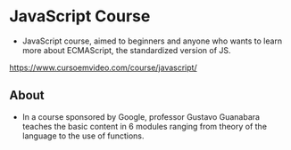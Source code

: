 # JavaScript Course

 - JavaScript course, aimed to beginners and anyone who wants to learn more about ECMAScript, the standardized version of JS.

 https://www.cursoemvideo.com/course/javascript/

 ## About
  
 - In a course sponsored by Google, professor Gustavo Guanabara teaches the basic content in 6 modules ranging from theory of the language to the use of functions.